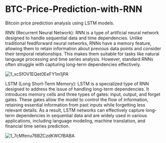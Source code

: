 # BTC-Price-Prediction-with-RNN
Bitcoin price prediction analysis using LSTM models.


RNN (Recurrent Neural Network):
RNN is a type of artificial neural network designed to handle sequential data and time dependencies. Unlike traditional feedforward neural networks, RNNs have a memory feature, allowing them to retain information about previous data points and consider their temporal relationships. This makes them suitable for tasks like natural language processing and time series analysis. However, standard RNNs often struggle with capturing long-term dependencies effectively.

![1_xcSfOV1EQet0EeFY1m1jPA](https://github.com/ahmetdzdrr/BTC-Price-Prediction-with-RNN/assets/117534684/95a8dabe-bda2-4020-aac9-cfed14bdd7d6)

LSTM (Long Short-Term Memory):
LSTM is a specialized type of RNN designed to address the issue of handling long-term dependencies. It introduces memory cells and three types of gates: input, output, and forget gates. These gates allow the model to control the flow of information, retaining essential information from past inputs while forgetting less relevant details. As a result, LSTM networks can effectively capture long-term dependencies in sequential data and are widely used in various applications, including language modeling, machine translation, and financial time series prediction.

![1_7cMfenu76BZCzdKWCfBABA](https://github.com/ahmetdzdrr/BTC-Price-Prediction-with-RNN/assets/117534684/6fab9963-4ce8-4aaa-96ae-cda9d575951c)




